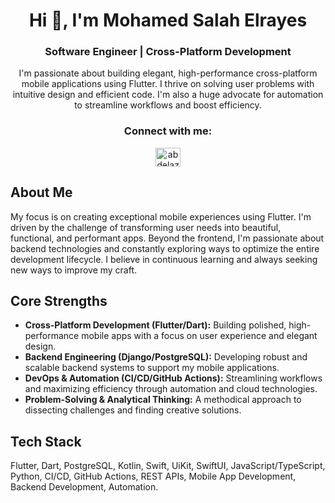 <h1 align="center">Hi 👋, I'm Mohamed Salah Elrayes</h1>
<h3 align="center">Software Engineer | Cross-Platform Development</h3>

<p align="center">I'm passionate about building elegant, high-performance cross-platform mobile applications using Flutter. I thrive on solving user problems with intuitive design and efficient code. I'm also a huge advocate for automation to streamline workflows and boost efficiency.</p>

<h3 align="center">Connect with me:</h3>
<p align="center">
  <a href="https://linkedin.com/in/Mohamed-Elrayes" target="_blank">
    <img align="center" src="https://raw.githubusercontent.com/rahuldkjain/github-profile-readme-generator/master/src/images/icons/Social/linked-in-alt.svg" alt="abdelaziz-mahdy" height="30" width="40" />
  </a>
</p>

## About Me

My focus is on creating exceptional mobile experiences using Flutter. I'm driven by the challenge of transforming user needs into beautiful, functional, and performant apps. Beyond the frontend, I'm passionate about backend technologies and constantly exploring ways to optimize the entire development lifecycle. I believe in continuous learning and always seeking new ways to improve my craft.

## Core Strengths

- **Cross-Platform Development (Flutter/Dart):** Building polished, high-performance mobile apps with a focus on user experience and elegant design.
- **Backend Engineering (Django/PostgreSQL):** Developing robust and scalable backend systems to support my mobile applications.
- **DevOps & Automation (CI/CD/GitHub Actions):** Streamlining workflows and maximizing efficiency through automation and cloud technologies.
- **Problem-Solving & Analytical Thinking:** A methodical approach to dissecting challenges and finding creative solutions.

## Tech Stack

Flutter, Dart, PostgreSQL, Kotlin, Swift, UiKit, SwiftUI, JavaScript/TypeScript, Python, CI/CD, GitHub Actions, REST APIs, Mobile App Development, Backend Development, Automation.
